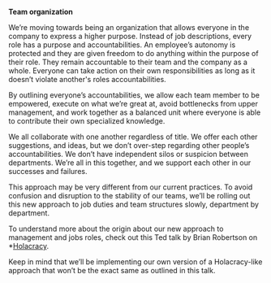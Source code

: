 **Team organization**

We’re moving towards being an organization that allows everyone in the company to express a higher purpose. Instead of job descriptions, every role has a purpose and accountabilities. An employee’s autonomy is protected and they are given freedom to do anything within the purpose of their role. They remain accountable to their team and the company as a whole. Everyone can take action on their own responsibilities as long as it doesn’t violate another's roles accountabilities.

By outlining everyone’s accountabilities, we allow each team member to be empowered, execute on what we’re great at, avoid bottlenecks from upper management, and work together as a balanced unit where everyone is able to contribute their own specialized knowledge. 

We all collaborate with one another regardless of title. We offer each other suggestions, and ideas, but we don’t over-step regarding other people’s accountabilities. We don’t have independent silos or suspicion between departments. We’re all in this together, and we support each other in our successes and failures.

This approach may be very different from our current practices. To avoid confusion and disruption to the stability of our teams, we’ll be rolling out this new approach to job duties and team structures slowly, department by department.  

To understand more about the origin about our new approach to management and jobs roles, check out this Ted talk by Brian Robertson on *[Holacracy](https://www.youtube.com/watch?v=tJxfJGo-vkI). 
 
Keep in mind that we’ll be implementing our own version of a Holacracy-like approach that won’t be the exact same as outlined in this talk. 
